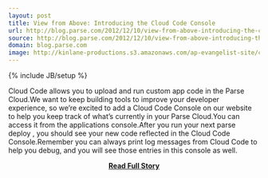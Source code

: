 ```yaml
---
layout: post
title: View from Above: Introducing the Cloud Code Console
url: http://blog.parse.com/2012/12/10/view-from-above-introducing-the-cloud-code-console/
source: http://blog.parse.com/2012/12/10/view-from-above-introducing-the-cloud-code-console/
domain: blog.parse.com
image: http://kinlane-productions.s3.amazonaws.com/ap-evangelist-site/curated/screenshots/9352_api500_com.png
---
```

{% include JB/setup %}<p>Cloud Code allows you to upload and run custom app code in the Parse Cloud.We want to keep building tools to improve your developer experience, so we’re excited to add a Cloud Code Console on our website to help you keep track of what’s currently in your Parse Cloud.You can access it from the applications console.After you run your next parse deploy , you should see your new code reflected in the Cloud Code Console.Remember you can always print log messages from Cloud Code to help you debug, and you will see those entries in this console as well.</p>
<center><p><a href="http://blog.parse.com/2012/12/10/view-from-above-introducing-the-cloud-code-console/" style='padding:25px; font-sze:18px; font-weight: bold;'>Read Full Story</a></p></center>
